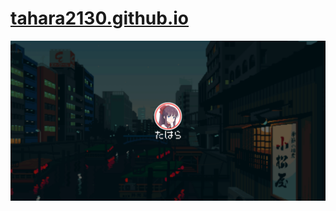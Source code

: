 # [tahara2130.github.io](https://tahara2130.github.io)
![alt text](https://github.com/tahara2130/tahara2130.github.io/blob/master/assets/img/README.gif?raw=true)
